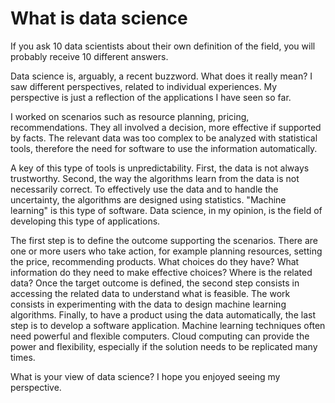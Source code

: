 
# What is data science

If you ask 10 data scientists about their own definition of the field, you will probably receive 10 different answers.

Data science is, arguably, a recent buzzword. What does it really mean? I saw different perspectives, related to individual experiences. My perspective is just a reflection of the applications I have seen so far.

I worked on scenarios such as resource planning, pricing, recommendations. They all involved a decision, more effective if supported by facts. The relevant data was too complex to be analyzed with statistical tools, therefore the need for software to use the information automatically.

A key of this type of tools is unpredictability. First, the data is not always trustworthy. Second, the way the algorithms learn from the data is not necessarily correct. To effectively use the data and to handle the uncertainty, the algorithms are designed using statistics. "Machine learning" is this type of software. Data science, in my opinion, is the field of developing this type of applications. 

The first step is to define the outcome supporting the scenarios. There are one or more users who take action, for example planning  resources, setting the price, recommending products. What choices do they have? What information do they need to make effective choices? Where is the related data? Once the target outcome is defined, the second step consists in accessing the related data to understand what is feasible. The work consists in experimenting with the data to design machine learning algorithms. Finally, to have a product using the data automatically, the last step is to develop a software application. Machine learning techniques often need powerful and flexible computers. Cloud computing can provide the power and flexibility, especially if the solution needs to be replicated many times.

What is your view of data science? I hope you enjoyed seeing my perspective.
